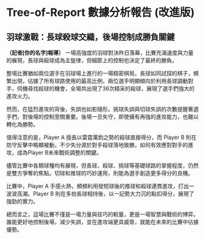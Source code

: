 # Tree-of-Report 數據分析報告 (改進版)

## 羽球激戰：長球殺球交織，後場控制成勝負關鍵

**（記者[你的名字]報導）** 一場高強度的羽球對決昨日落幕，比賽充滿速度與力量的展現，長球與殺球成為主旋律，但細節上的控制也決定了最終的勝負。

整場比賽猶如兩位選手在羽球場上進行的一場精密棋局，長球如同試探的棋子，頻繁出現，佔據了所有球路使用的最高比例，兩位選手明顯傾向於利用長球調動對手，伺機尋找殺球的機會，全場共出現了36次精采的殺球，展現了選手們強大的進攻火力。

然而，在猛烈進攻的背後，失誤也如影隨形。挑球失誤與切球失誤的次數提醒著選手們，對後場的控制至關重要。後場一旦失守，即使擁有再強的進攻能力，也難以轉化為勝勢。

值得注意的是，Player A 擅長以雷霆萬鈞之勢的殺球直接得分，而 Player B 則在防守反擊中略顯被動，不少失分源於對手殺球落地致勝，如何有效應對對手的進攻，成為Player B未來戰術調整的關鍵。

儘管比賽中各類球種均有展現，但長球、殺球、挑球等基礎球路的掌握程度，仍然是雙方爭奪的焦點。切球和推球的巧妙運用，則能為選手創造更多得分的良機。

比賽中，Player A 手感火熱，頻頻利用發短球後的推球和殺球連貫進攻，打出一波波高潮。Player B 則在多拍長球相持後，以一記勢大力沉的點扣得分，展現了強勁的實力。

總而言之，這場比賽不僅是一場力量與技巧的較量，更是一場智慧與戰術的博弈。誰能更好地控制後場，減少失誤，並在進攻端更具威脅，就能在未來的比賽中佔據優勢。
